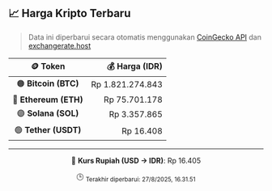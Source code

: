 

<!-- HARGA_KRIPTO -->
## 📈 Harga Kripto Terbaru

> Data ini diperbarui secara otomatis menggunakan [CoinGecko API](https://www.coingecko.com/) dan [exchangerate.host](https://exchangerate.host/)

<div align="center">

| 🪙 Token | 💰 Harga (IDR) |
|:------:|---------------:|
| 🟠 **Bitcoin (BTC)**   | Rp 1.821.274.843 |
| 🔵 **Ethereum (ETH)**  | Rp 75.701.178 |
| 🟣 **Solana (SOL)**    | Rp 3.357.865 |
| 🟢 **Tether (USDT)**   | Rp 16.408 |

---

💱 **Kurs Rupiah (USD → IDR)**: Rp 16.405

🕒 <sub>Terakhir diperbarui: 27/8/2025, 16.31.51</sub>

</div>
<!-- /HARGA_KRIPTO -->